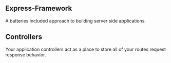 ## Express-Framework

  A batteries included approach to building server side applications.

## Controllers

  Your application controllers act as a place to store all of your routes 
request response behavior.